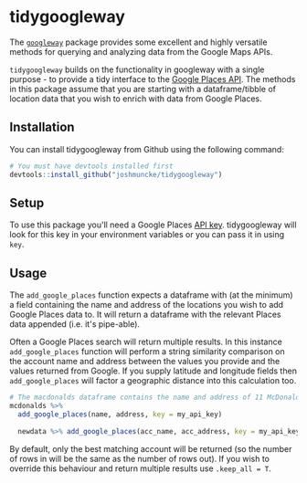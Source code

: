 
tidygoogleway
=============

The [`googleway`](https://cran.r-project.org/web/packages/googleway/vignettes/googleway-vignette.html#result-accessors) package provides some excellent and highly versatile methods for querying and analyzing data from the Google Maps APIs.

`tidygoogleway` builds on the functionality in googleway with a single purpose - to provide a tidy interface to the [Google Places API](https://developers.google.com/places/web-service/intro). The methods in this package assume that you are starting with a dataframe/tibble of location data that you wish to enrich with data from Google Places.

Installation
------------

You can install tidygoogleway from Github using the following command:

``` r
# You must have devtools installed first
devtools::install_github("joshmuncke/tidygoogleway")
```

Setup
-----

To use this package you'll need a Google Places [API key](https://developers.google.com/places/web-service/get-api-key). tidygoogleway will look for this key in your environment variables or you can pass it in using `key`.

Usage
-----

The `add_google_places` function expects a dataframe with (at the minimum) a field containing the name and address of the locations you wish to add Google Places data to. It will return a dataframe with the relevant Places data appended (i.e. it's pipe-able).

Often a Google Places search will return multiple results. In this instance `add_google_places` function will perform a string similarity comparison on the account name and address between the values you provide and the values returned from Google. If you supply latitude and longitude fields then `add_google_places` will factor a geographic distance into this calculation too.

``` r
# The macdonalds dataframe contains the name and address of 11 McDonalds locations in Los Angeles
mcdonalds %>% 
  add_google_places(name, address, key = my_api_key)
  
  newdata %>% add_google_places(acc_name, acc_address, key = my_api_key)
```

By default, only the best matching account will be returned (so the number of rows in will be the same as the number of rows out). If you wish to override this behaviour and return multiple results use `.keep_all = T`.
